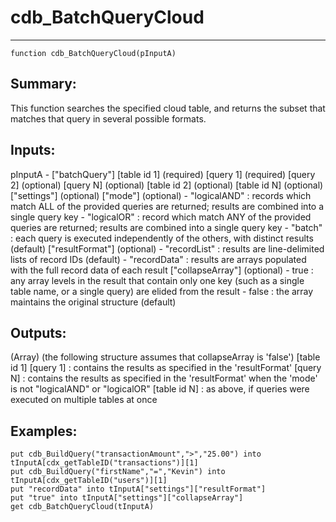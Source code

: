 # cdb_BatchQueryCloud
---
```
function cdb_BatchQueryCloud(pInputA)
```
## Summary:
This function searches the specified cloud table, and returns the subset that matches that query in several possible formats.

## Inputs:
pInputA -
	["batchQuery"]
   		[table id 1] (required)
  		 		[query 1] (required)
  		 		[query 2] (optional)
  		 		[query N] (optional)
 	    [table id 2] (optional)
 	    [table id N] (optional)
 	["settings"] (optional)
 		["mode"] (optional)
 			- "logicalAND" : records which match ALL of the provided queries are returned; results are combined into a single query key
 			- "logicalOR" : record which match ANY of the provided queries are returned; results are combined into a single query key
 			- "batch" : each query is executed independently of the others, with distinct results (default)
 		["resultFormat"] (optional)
 			- "recordList" : results are line-delimited lists of record IDs (default)
 			- "recordData" : results are arrays populated with the full record data of each result
 		["collapseArray"] (optional)
 			- true : any array levels in the result that contain only one key (such as a single table name, or a single query) are elided from the result
 			- false : the array maintains the original structure (default)

## Outputs:
(Array) (the following structure assumes that collapseArray is 'false')
	[table id 1]
		[query 1] : contains the results as specified in the 'resultFormat'
		[query N] : contains the results as specified in the 'resultFormat' when the 'mode' is not "logicalAND" or "logicalOR"
	[table id N] : as above, if queries were executed on multiple tables at once


## Examples:
```
put cdb_BuildQuery("transactionAmount",">","25.00") into tInputA[cdx_getTableID("transactions")][1]
put cdb_BuildQuery("firstName","=","Kevin") into tInputA[cdx_getTableID("users")][1]
put "recordData" into tInputA["settings"]["resultFormat"]
put "true" into tInputA["settings"]["collapseArray"]
get cdb_BatchQueryCloud(tInputA)
```